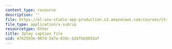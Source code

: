 ```yaml
---
content_type: resource
description: ''
file: https://ol-ocw-studio-app-production.s3.amazonaws.com/courses/sts-081-innovation-systems-for-science-technology-energy-manufacturing-and-health-spring-2017/4762593e967d3a7a010cb2bfbb3653af_dCw-x9ZOljY.srt
file_type: application/x-subrip
resourcetype: Other
title: 3play caption file
uid: 4762593e-967d-3a7a-010c-b2bfbb3653af
---
```

